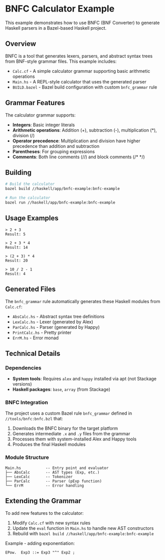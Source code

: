 # BNFC Calculator Example

This example demonstrates how to use BNFC (BNF Converter) to generate Haskell parsers in a Bazel-based Haskell project.

## Overview

BNFC is a tool that generates lexers, parsers, and abstract syntax trees from BNF-style grammar files. This example includes:

- `Calc.cf` - A simple calculator grammar supporting basic arithmetic operations
- `Main.hs` - A REPL-style calculator that uses the generated parser
- `BUILD.bazel` - Bazel build configuration with custom `bnfc_grammar` rule

## Grammar Features

The calculator grammar supports:
- **Integers**: Basic integer literals
- **Arithmetic operations**: Addition (+), subtraction (-), multiplication (*), division (/)
- **Operator precedence**: Multiplication and division have higher precedence than addition and subtraction
- **Parentheses**: For grouping expressions
- **Comments**: Both line comments (//) and block comments (/* */)

## Building

```bash
# Build the calculator
bazel build //haskell/app/bnfc-example:bnfc-example

# Run the calculator
bazel run //haskell/app/bnfc-example:bnfc-example
```

## Usage Examples

```
> 2 + 3
Result: 5

> 2 + 3 * 4
Result: 14

> (2 + 3) * 4
Result: 20

> 10 / 2 - 1
Result: 4
```

## Generated Files

The `bnfc_grammar` rule automatically generates these Haskell modules from `Calc.cf`:

- `AbsCalc.hs` - Abstract syntax tree definitions
- `LexCalc.hs` - Lexer (generated by Alex)
- `ParCalc.hs` - Parser (generated by Happy)
- `PrintCalc.hs` - Pretty printer
- `ErrM.hs` - Error monad

## Technical Details

### Dependencies
- **System tools**: Requires `alex` and `happy` installed via apt (not Stackage versions)
- **Haskell packages**: `base`, `array` (from Stackage)

### BNFC Integration
The project uses a custom Bazel rule `bnfc_grammar` defined in `//tools/bnfc:bnfc.bzl` that:
1. Downloads the BNFC binary for the target platform
2. Generates intermediate `.x` and `.y` files from the grammar
3. Processes them with system-installed Alex and Happy tools
4. Produces the final Haskell modules

### Module Structure
```
Main.hs           -- Entry point and evaluator
├── AbsCalc       -- AST types (Exp, etc.)
├── LexCalc       -- Tokenizer
├── ParCalc       -- Parser (pExp function)
└── ErrM          -- Error handling
```

## Extending the Grammar

To add new features to the calculator:

1. Modify `Calc.cf` with new syntax rules
2. Update the `eval` function in `Main.hs` to handle new AST constructors
3. Rebuild with `bazel build //haskell/app/bnfc-example:bnfc-example`

Example - adding exponentiation:
```bnf
EPow.  Exp3 ::= Exp3 "^" Exp2 ;
```